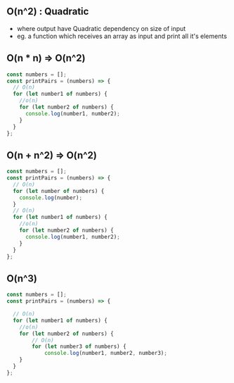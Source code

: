 ## O(n^2) : Quadratic

- where output have Quadratic dependency on size of input
- eg. a function which receives an array as input and print all it's elements

## O(n \* n) => O(n^2)

```js
const numbers = [];
const printPairs = (numbers) => {
  // O(n)
  for (let number1 of numbers) {
    //o(n)
    for (let number2 of numbers) {
      console.log(number1, number2);
    }
  }
};
```

## O(n + n^2) => O(n^2)

```js
const numbers = [];
const printPairs = (numbers) => {
  // O(n)
  for (let number of numbers) {
    console.log(number);
  }
  // O(n)
  for (let number1 of numbers) {
    //o(n)
    for (let number2 of numbers) {
      console.log(number1, number2);
    }
  }
};
```

## O(n^3)

```js
const numbers = [];
const printPairs = (numbers) => {

  // O(n)
  for (let number1 of numbers) {
    //o(n)
    for (let number2 of numbers) {
        // O(n)
        for (let number3 of numbers) {
            console.log(number1, number2, number3);
    }
  }
};
```

